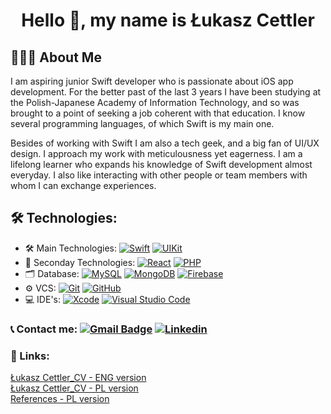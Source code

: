 <h1 align="center"> Hello 👋, my name is Łukasz Cettler </h1>


## 👨🏻‍💻 About Me

I am aspiring junior Swift developer who is passionate about iOS app development. For the better past of the last 3 years I have been studying at the Polish-Japanese Academy of Information Technology, and so was brought to a point of seeking a job coherent with that education. I know several programming languages, of which Swift is my main one.

Besides of working with Swift I am also a tech geek, and a big fan of UI/UX design. I approach my work with meticulousness yet eagerness. I am a lifelong learner who expands his knowledge of Swift development almost everyday. I also like interacting with other people or team members with whom I can exchange experiences.


## 🛠  Technologies:

- 🛠 Main Technologies:
  [![Swift](https://img.shields.io/badge/-Swift-0A1A2F?style=flat&logo=Swift)](https://github.com/CettlerLukasz)  [![UIKit](https://img.shields.io/badge/-UIKit-0A1A2F?style=flat&logo=UIKit)](https://github.com/CettlerLukasz)
- 🔧 Seconday Technologies:
  [![React](https://img.shields.io/badge/-React-0A1A2F?style=flat&logo=React)](https://github.com/CettlerLukasz) [![PHP](https://img.shields.io/badge/-PHP-0A1A2F?style=flat&logo=PHP)](https://github.com/CettlerLukasz)
- 🗂 Database:
 [![MySQL](https://img.shields.io/badge/-MySQL-0A1A2F?style=flat&logo=mysql&logoColor=00d8fd)](https://github.com/CettlerLukasz) [![MongoDB](https://img.shields.io/badge/-MongoDB-0A1A2F?style=flat&logo=mongodb)](https://github.com/CettlerLukasz) [![Firebase](https://img.shields.io/badge/-Firebase-0A1A2F?style=flat&logo=Firebase)](https://github.com/CettlerLukasz)
 - ⚙️ VCS:
 [![Git](https://img.shields.io/badge/-Git-0A1A2F?style=flat&logo=git)](https://github.com/CettlerLukasz) [![GitHub](https://img.shields.io/badge/-GitHub-0A1A2F?style=flat&logo=github)](https://github.com/CettlerLukasz)
 - 💻 IDE's:
  [![Xcode](https://img.shields.io/badge/-Xcode-0A1A2F?style=flat&logo=Xcode)](https://github.com/CettlerLukasz) [![Visual Studio Code](https://img.shields.io/badge/-Visual%20Studio%20Code-0A1A2F?style=flat&logo=visual-studio-code&logoColor=007ACC)](https://github.com/CettlerLukasz)
### 📞  Contact me: [![Gmail Badge](https://img.shields.io/badge/-Gmail-c14438?style=flat-square&logo=Gmail&logoColor=white&link=mailto:lukasz.cettler@gmail.com)](mailto:lukasz.cettler@gmail.com) [![Linkedin](https://img.shields.io/badge/-LinkedIn-blue?style=flat-square&logo=Linkedin&logoColor=white&link=https://www.linkedin.com/in/łukasz-cettler-27b2161a1/)](https://www.linkedin.com/in/łukasz-cettler-27b2161a1/)
### 🔗 Links:
[Łukasz Cettler_CV - ENG version](https://github.com/CettlerLukasz/lukaszcettler/blob/main/Lukasz%20Cettler_CV-ENG.pdf)</br>
[Łukasz Cettler_CV - PL version](https://github.com/CettlerLukasz/lukaszcettler/blob/main/Lukasz%20Cettler_CV-PL.pdf)</br>
[References - PL version](https://github.com/CettlerLukasz/lukaszcettler/blob/main/Referencje.pdf)</br>

